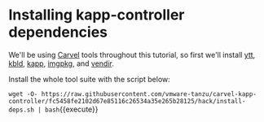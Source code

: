 # Installing kapp-controller dependencies

We'll be using [Carvel](https://carvel.dev/) tools throughout this tutorial, so first we'll install 
[ytt](https://carvel.dev/ytt/), [kbld](https://carvel.dev/kbld/),
[kapp](https://carvel.dev/kapp/), [imgpkg](https://carvel.dev/imgpkg/), and [vendir](https://carvel.dev/vendir/).

Install the whole tool suite with the script below:

`wget -O- https://raw.githubusercontent.com/vmware-tanzu/carvel-kapp-controller/fc5458fe2102d67e85116c26534a35e265b28125/hack/install-deps.sh | bash`{{execute}}


